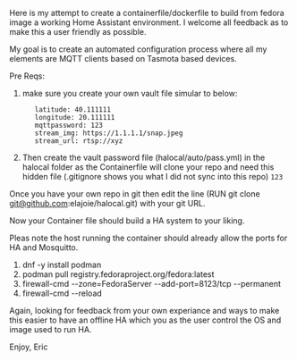 Here is my attempt to create a containerfile/dockerfile to build from fedora image a working Home Assistant environment.  I welcome all feedback as to make this a user friendly as possible.

My goal is to create an automated configuration process where all my elements are MQTT clients based on Tasmota based devices.

Pre Reqs:
1. make sure you create your own vault file simular to below:
     ```elevation: 123
        latitude: 40.111111
        longitude: 20.111111
        mqttpassword: 123
        stream_img: https://1.1.1.1/snap.jpeg
        stream_url: rtsp://xyz

2. Then create the vault password file (halocal/auto/pass.yml) in the halocal folder as the Containerfile will clone your repo and need this hidden file (.gitignore shows you what I did not sync into this repo)
        ```123```

Once you have your own repo in git then edit the line (RUN git clone git@github.com:elajoie/halocal.git) with your git URL.

Now your Container file should build a HA system to your liking.

Pleas note the host running the container should already allow the ports for HA and Mosquitto.
1. dnf -y install podman
2. podman pull registry.fedoraproject.org/fedora:latest
3. firewall-cmd --zone=FedoraServer --add-port=8123/tcp --permanent
4. firewall-cmd --reload

Again, looking for feedback from your own experiance and ways to make this easier to have an offline HA which you as the user control the OS and image used to run HA.

Enjoy,
Eric
